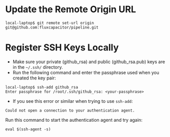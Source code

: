 # Update the Remote Origin URL
```
local-laptop$ git remote set-url origin git@github.com:fluxcapacitor/pipeline.git
```

# Register SSH Keys Locally
* Make sure your private (github_rsa) and public (github_rsa.pub) keys are in the `~/.ssh/` directory.
* Run the following command and enter the passphrase used when you created the key pair:
```
local-laptop$ ssh-add github_rsa
Enter passphrase for /root/.ssh/github_rsa: <your-passphrase>
```
* If you see this error or similar when trying to use `ssh-add`:
```
Could not open a connection to your authentication agent.
``` 
Run this command to start the authentication agent and try again:
```
eval $(ssh-agent -s)
```